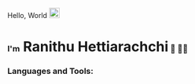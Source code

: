 Hello, World <img src="https://x.tw93.fun/images/hi.gif" alt="Hi GIF" style="width:1.5em;">

# <h3 style="display:inline;">I'm</h3><h1 align="center" style="display:inline;"> Ranithu Hettiarachchi</h1><h3 style="display:inline;"> 🏀 🧑‍💻</h3>

### Languages and Tools: